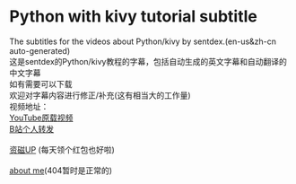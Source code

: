 # Python with kivy tutorial subtitle
The subtitles for the videos about Python/kivy by sentdex.(en-us&zh-cn auto-generated)<br/>
这是sentdex的Python/kivy教程的字幕，包括自动生成的英文字幕和自动翻译的中文字幕<br/>
如有需要可以下载<br/>
欢迎对字幕内容进行修正/补充(这有相当大的工作量)<br/>
视频地址：<br/>
[YouTube原载视频](https://www.youtube.com/watch?list=PLQVvvaa0QuDe_l6XiJ40yGTEqIKugAdTy&params=OAFIAVgB&v=CYNWK2GpwgA)<br/>
[B站个人转发](http://www.bilibili.com/video/av21469820)<br/>
<br/>
[资磁UP](https://sponsor.ninaru.work) (每天领个红包也好啦)<br/>
<br/>
[about me](https://me.ninaru.work)(404暂时是正常的)
